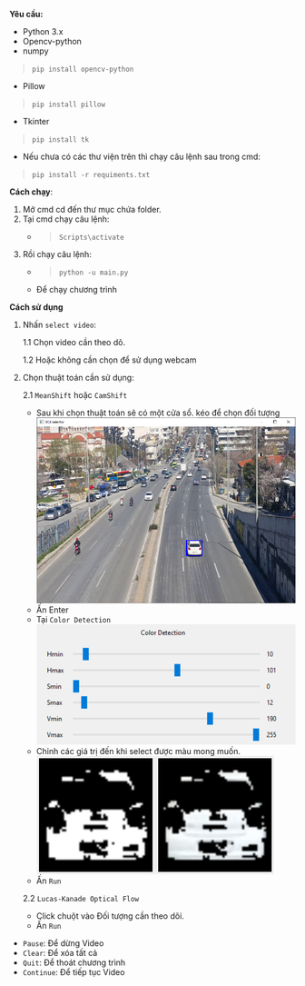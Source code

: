 **Yêu cầu:**
- Python 3.x
- Opencv-python
- numpy
> `pip install opencv-python`
- Pillow
> `pip install pillow`
- Tkinter
> `pip install tk`

- Nếu chưa có các thư viện trên thì chạy câu lệnh sau trong cmd:
> `pip install -r requiments.txt`

**Cách chạy**:

1. Mở cmd cd đến thư mục chứa folder.
2. Tại cmd chạy câu lệnh:
    - > `Scripts\activate`
3. Rồi chạy câu lệnh:
    - > `python -u main.py`
    - Để chạy chương trình

**Cách sử dụng**

1. Nhấn `select video`:

    1.1 Chọn video cần theo dõ.

    1.2  Hoặc không cần chọn để sử dụng webcam
2. Chọn thuật toán cần sử dụng:
    
    2.1 `MeanShift` hoặc `CamShift`
    - Sau khi chọn thuật toán sẽ có một cửa sổ. kéo để chọn đối tượng
    <img src='./Assets/Select_Roi.png'></img>
    - Ấn Enter
    - Tại `Color Detection`
    <img src='./Assets/color_detection.png'></img>
    - Chỉnh các giá trị đến khi select được màu mong muốn.
    <img src='./Assets/maskAndResult.png'></img>
    - Ấn `Run`

    2.2 `Lucas-Kanade Optical Flow`
    - Click chuột vào Đối tượng cần theo dõi.
    - Ấn `Run`

- `Pause`: Để dừng Video
- `Clear`: Để xóa tất cả
- `Quit`: Để thoát chương trình
- `Continue`: Để tiếp tục Video
